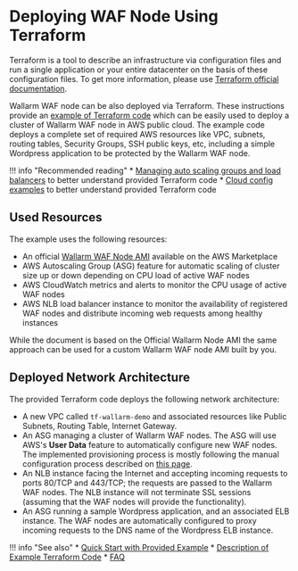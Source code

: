 # Deploying WAF Node Using Terraform

Terraform is a tool to describe an infrastructure via configuration files and run a single application or your entire datacenter on the basis of these configuration files. To get more information, please use [Terraform official documentation](https://www.terraform.io/intro/index.html).

Wallarm WAF node can be also deployed via Terraform. These instructions provide an [example of Terraform code](https://github.com/wallarm/terraform-example) which can be easily used to deploy a cluster of Wallarm WAF node in AWS public cloud. The example code deploys a complete set of required AWS resources like VPC, subnets, routing tables, Security Groups, SSH public keys, etc, including a simple Wordpress application to be protected by the Wallarm WAF node.

!!! info "Recommended reading"
    * [Managing auto scaling groups and load balancers](https://hands-on.cloud/terraform-recipe-managing-auto-scaling-groups-and-load-balancers/) to better understand provided Terraform code
    * [Cloud config examples](https://cloudinit.readthedocs.io/en/latest/topics/examples.html) to better understand provided Terraform code

## Used Resources

The example uses the following resources:

* An official [Wallarm WAF Node AMI](https://aws.amazon.com/marketplace/server/procurement?productId=34faafd7-601d-43ac-8d22-3f2d839028c5) available on the AWS Marketplace
* AWS Autoscaling Group (ASG) feature for automatic scaling of cluster size up or down depending on CPU load of active WAF nodes
* AWS CloudWatch metrics and alerts to monitor the CPU usage of active WAF nodes
* AWS NLB load balancer instance to monitor the availability of registered WAF nodes and distribute incoming web requests among healthy instances

While the document is based on the Official Wallarm Node AMI the same approach can be used for a custom Wallarm WAF node AMI built by you.

## Deployed Network Architecture

The provided Terraform code deploys the following network architecture:

* A new VPC called `tf-wallarm-demo` and associated resources like Public Subnets, Routing Table, Internet Gateway.
* An ASG managing a cluster of Wallarm WAF nodes. The ASG will use AWS's **User Data** feature to automatically configure new WAF nodes. The implemented provisioning process is mostly following the manual configuration process described on [this page](../../../installation-ami-en.md).
* An NLB instance facing the Internet and accepting incoming requests to ports 80/TCP and 443/TCP; the requests are passed to the Wallarm WAF nodes. The NLB instance will not terminate SSL sessions (assuming that the WAF nodes will provide the functionality).
* An ASG running a sample Wordpress application, and an associated ELB instance. The WAF nodes are automatically configured to proxy incoming requests to the DNS name of the Wordpress ELB instance.

!!! info "See also"
    * [Quick Start with Provided Example](deploy-waf-via-terraform-quick-start.md)
    * [Description of Example Terraform Code](deploy-waf-via-terraform-code-desc.md)
    * [FAQ](../../../../faq/waf-aws-via-terraform-installation.md)